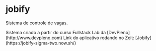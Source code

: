 # jobify
<p>Sistema de controle de vagas.</p>
Sistema criado a partir do curso Fullstack Lab da [DevPleno](http://www.devpleno.com)
Link do aplicativo rodando no Zeit: [Jobify](https://jobify-sigma-two.now.sh/)